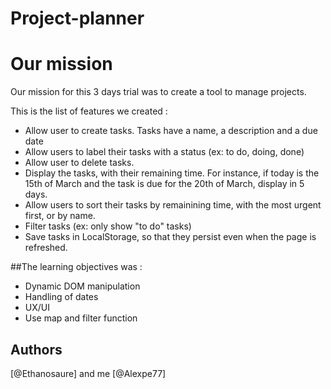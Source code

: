 # Project-planner

# Our mission
Our mission for this 3 days trial was to create a tool to manage projects.

This is the list of features we created :
- Allow user to create tasks. Tasks have a name, a description and a due date
- Allow users to label their tasks with a status (ex: to do, doing, done)
- Allow user to delete tasks.
- Display the tasks, with their remaining time. For instance, if today is the 15th of March and the task is due for the 20th of March, display in 5 days.
- Allow users to sort their tasks by remainining time, with the most urgent first, or by name.
- Filter tasks (ex: only show "to do" tasks)
- Save tasks in LocalStorage, so that they persist even when the page is refreshed.

##The learning objectives was :

- Dynamic DOM manipulation
- Handling of dates
- UX/UI
- Use map and filter function

## Authors

[@Ethanosaure]
and me [@Alexpe77]
